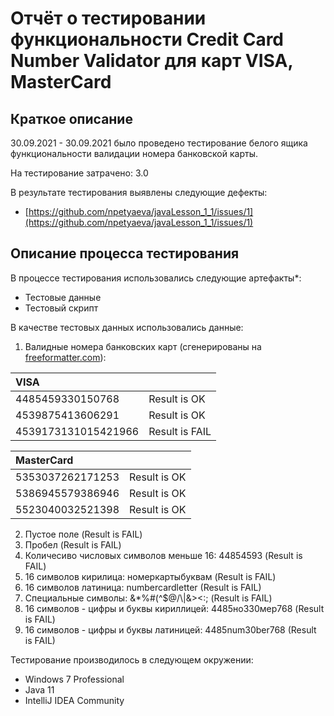 # Отчёт о тестировании функциональности Credit Card Number Validator для карт VISA, MasterCard

## Краткое описание

30.09.2021 - 30.09.2021 было проведено тестирование белого ящика функциональности валидации номера банковской карты.

На тестирование затрачено: 3.0

В результате тестирования выявлены следующие дефекты:
* [https://github.com/npetyaeva/javaLesson_1_1/issues/1](https://github.com/npetyaeva/javaLesson_1_1/issues/1)

## Описание процесса тестирования

В процессе тестирования использовались следующие артефакты*:
* Тестовые данные
* Тестовый скрипт

В качестве тестовых данных использовались данные:
1. Валидные номера банковских карт (сгенерированы на [freeformatter.com](https://www.freeformatter.com/credit-card-number-generator-validator.html)):

| VISA | |
|:---|:---|
| 4485459330150768 | Result is OK |
| 4539875413606291 | Result is OK |
| 4539173131015421966 | Result is FAIL |

| MasterCard ||
|:---|:---|
| 5353037262171253 | Result is OK |
| 5386945579386946 | Result is OK |
| 5523040032521398 | Result is OK |

2. Пустое поле (Result is FAIL)
3. Пробел (Result is FAIL)
4. Количесиво числовых символов меньше 16: 44854593 (Result is FAIL)
5. 16 символов кирилица: номеркартыбуквам (Result is FAIL)
6. 16 символов латиница: numbercardletter (Result is FAIL)
7. Специальные символы: &*%#(^$@/\\|&><:; (Result is FAIL)
8. 16 символов - цифры и буквы кириллицей: 4485но330мер768 (Result is FAIL)
9. 16 символов - цифры и буквы латиницей: 4485num30ber768 (Result is FAIL)

Тестирование производилось в следующем окружении:
* Windows 7 Professional
* Java 11
* IntelliJ IDEA Community